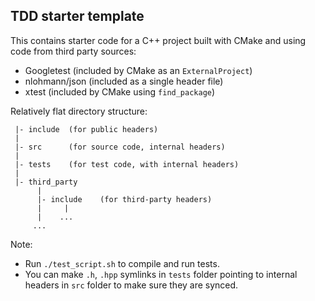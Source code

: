 ## TDD starter template
This contains starter code for a C++ project built with CMake and using code from third party sources:
- Googletest (included by CMake as an `ExternalProject`)
- nlohmann/json (included as a single header file)
- xtest (included by CMake using `find_package`)

Relatively flat directory structure:
```
 |- include  (for public headers)
 |
 |- src      (for source code, internal headers)
 |
 |- tests    (for test code, with internal headers)
 |
 |- third_party
      |
      |- include    (for third-party headers)
      |     |
      |    ...
     ...
 ```
Note:
* Run `./test_script.sh` to compile and run tests.
* You can make `.h`, `.hpp` symlinks in `tests` folder pointing to internal headers in `src` folder to make sure they are synced.
